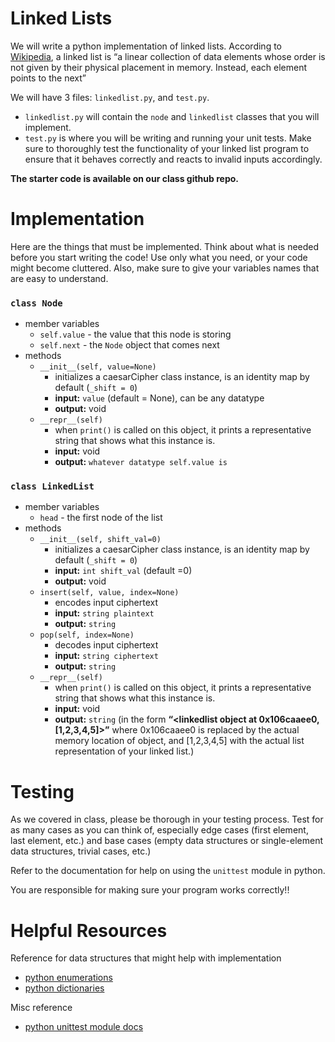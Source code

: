 # Linked Lists

We will write a python implementation of linked lists. According to [Wikipedia](https://en.wikipedia.org/wiki/Linked_list), a linked list is “a linear collection of data elements whose order is not given by their physical placement in memory. Instead, each element points to the next”

We will have 3 files: `linkedlist.py`, and `test.py`. 

- `linkedlist.py` will contain the `node` and `linkedlist` classes that you will implement.
- `test.py` is where you will be writing and running your unit tests. Make sure to thoroughly test the functionality of your linked list program to ensure that it behaves correctly and reacts to invalid inputs accordingly.

**The starter code is available on our class github repo.**

# Implementation

Here are the things that must be implemented. Think about what is needed before you start writing the code! Use only what you need, or your code might become cluttered. Also, make sure to give your variables names that are easy to understand.

### `class Node`

- member variables
    - `self.value`  - the value that this node is storing
    - `self.next`  - the `Node` object that comes next
- methods
    - `__init__(self, value=None)`
        - initializes a caesarCipher class instance, is an identity map by default (`_shift = 0`)
        - **input:** `value` (default = None), can be any datatype
        - **output:** void
    - `__repr__(self)`
        - when `print()` is called on this object, it prints a representative string that shows what this instance is.
        - **input:** void
        - **output:** `whatever datatype self.value is`

### `class LinkedList`

- member variables
    - `head`  - the first node of the list
- methods
    - `__init__(self, shift_val=0)`
        - initializes a caesarCipher class instance, is an identity map by default (`_shift = 0`)
        - **input:** `int shift_val` (default =0)
        - **output:** void
    - `insert(self, value, index=None)`
        - encodes input ciphertext
        - **input:** `string plaintext`
        - **output:** `string`
    - `pop(self, index=None)`
        - decodes input ciphertext
        - **input:** `string ciphertext`
        - **output:** `string`
    - `__repr__(self)`
        - when `print()` is called on this object, it prints a representative string that shows what this instance is.
        - **input:** void
        - **output:** `string` (in the form **“<linkedlist object at 0x106caaee0, [1,2,3,4,5]>”** where 0x106caaee0 is replaced by the actual memory location of object, and [1,2,3,4,5] with the actual list representation of your linked list.)

# Testing

As we covered in class, please be thorough in your testing process. Test for as many cases as you can think of, especially edge cases (first element, last element, etc.) and base cases (empty data structures or single-element data structures, trivial cases, etc.)

Refer to the documentation for help on using the `unittest` module in python.

You are responsible for making sure your program works correctly!!

# Helpful Resources

Reference for data structures that might help with implementation

- [python enumerations](https://docs.python.org/3/library/enum.html?highlight=enum)
- [python dictionaries](https://docs.python.org/3/tutorial/datastructures.html?highlight=dictionaries#dictionaries)

Misc reference

- [python unittest module docs](https://docs.python.org/3/library/unittest.html)

